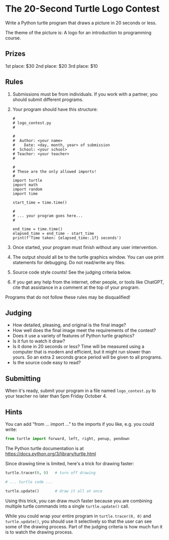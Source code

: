 # The 20-Second Turtle Logo Contest

Write a Python turtle program that draws a picture in 20 seconds or less.

The theme of the picture is: A logo for an introduction to programming course.

## Prizes

1st place: $30
2nd place: $20
3rd place: $10


## Rules

1. Submissions must be from individuals. If you work with a partner, you should
   submit different programs. 

2. Your program should have this structure:

    ```
    #
    # logo_contest.py
    #

    #
    #  Author: <your name>
    #    Date: <day, month, year> of submission
    #  School: <your school>
    # Teacher: <your teacher>
    #

    #
    # These are the only allowed imports!
    #
    import turtle
    import math
    import random
    import time

    start_time = time.time()

    #
    # ... your program goes here...
    #

    end_time = time.time()
    elapsed_time = end_time - start_time
    print(f'Time taken: {elapsed_time:.1f} seconds')
    ```

3. Once started, your program must finish without any user intervention.

4. The output should all be to the turtle graphics window. You can use print
   statements for debugging. Do not read/write any files.

5. Source code style counts! See the judging criteria below.

6. If you get any help from the internet, other people, or tools like ChatGPT,
   cite that assistance in a comment at the top of your program.

Programs that do not follow these rules may be disqualified!


## Judging

- How detailed, pleasing, and original is the final image?
- How well does the final image meet the requirements of the contest?
- Does it use a variety of features of Python turtle graphics?
- Is it fun to watch it draw?
- Is it done in 20 seconds or less? Time will be measured using a computer
  that is modern and efficient, but it might run slower than yours. So an
  extra 2 seconds grace period will be given to all programs. 
- Is the source code easy to read?


## Submitting

When it's ready, submit your program in a file named `logo_contest.py` to your
teacher no later than 5pm Friday October 4.

## Hints

You can add "from ... import ..." to the imports if you like, e.g. you could write:

```python
from turtle import forward, left, right, penup, pendown
```

The Python turtle documentation is at
https://docs.python.org/3/library/turtle.html


Since drawing time is limited, here's a trick for drawing faster:

```python
turtle.tracer(0, 0)   # turn off drawing

# ... turtle code ...

turtle.update()       # draw it all at once
```

Using this trick, you can draw much faster because you are combining multiple
turtle commands into a single `turtle.update()` call.

While you could wrap your entire program in `turtle.tracer(0, 0)` and
`turtle.update()`, you should use it selectively so that the user can see some
of the drawing process. Part of the judging criteria is how much fun it is to
watch the drawing process.
